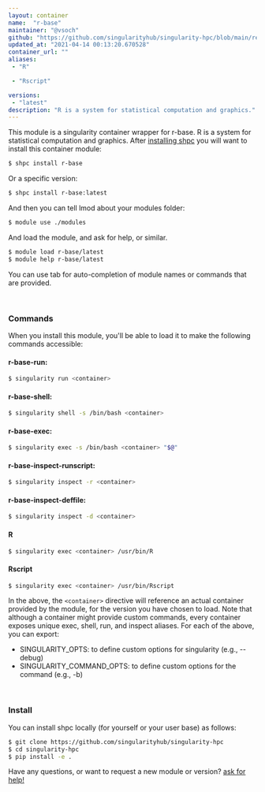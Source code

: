 ```yaml
---
layout: container
name:  "r-base"
maintainer: "@vsoch"
github: "https://github.com/singularityhub/singularity-hpc/blob/main/registry/r-base/container.yaml"
updated_at: "2021-04-14 00:13:20.670528"
container_url: ""
aliases:
 - "R"

 - "Rscript"

versions:
 - "latest"
description: "R is a system for statistical computation and graphics."
---
```


This module is a singularity container wrapper for r-base.
R is a system for statistical computation and graphics.
After [installing shpc](#install) you will want to install this container module:

```bash
$ shpc install r-base
```

Or a specific version:

```bash
$ shpc install r-base:latest
```

And then you can tell lmod about your modules folder:

```bash
$ module use ./modules
```

And load the module, and ask for help, or similar.

```bash
$ module load r-base/latest
$ module help r-base/latest
```

You can use tab for auto-completion of module names or commands that are provided.

<br>

### Commands

When you install this module, you'll be able to load it to make the following commands accessible:

#### r-base-run:

```bash
$ singularity run <container>
```

#### r-base-shell:

```bash
$ singularity shell -s /bin/bash <container>
```

#### r-base-exec:

```bash
$ singularity exec -s /bin/bash <container> "$@"
```

#### r-base-inspect-runscript:

```bash
$ singularity inspect -r <container>
```

#### r-base-inspect-deffile:

```bash
$ singularity inspect -d <container>
```


#### R
       
```bash
$ singularity exec <container> /usr/bin/R
```


#### Rscript
       
```bash
$ singularity exec <container> /usr/bin/Rscript
```



In the above, the `<container>` directive will reference an actual container provided
by the module, for the version you have chosen to load. Note that although a container
might provide custom commands, every container exposes unique exec, shell, run, and
inspect aliases. For each of the above, you can export:

 - SINGULARITY_OPTS: to define custom options for singularity (e.g., --debug)
 - SINGULARITY_COMMAND_OPTS: to define custom options for the command (e.g., -b)

<br>
  
### Install

You can install shpc locally (for yourself or your user base) as follows:

```bash
$ git clone https://github.com/singularityhub/singularity-hpc
$ cd singularity-hpc
$ pip install -e .
```

Have any questions, or want to request a new module or version? [ask for help!](https://github.com/singularityhub/singularity-hpc/issues)